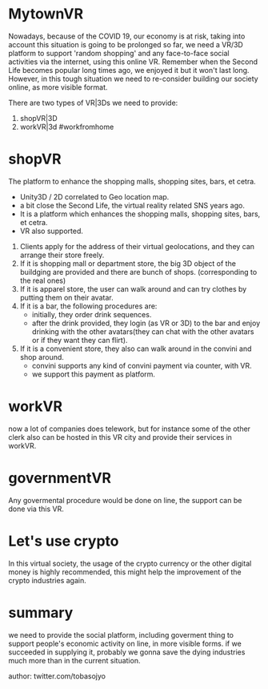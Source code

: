 # MytownVR

Nowadays, because of the COVID 19, our economy is at risk, taking into account this situation is going to be prolonged so far, we need a VR/3D platform to support 'random shopping' and any face-to-face social activities via the internet, using this online VR.
Remember when the Second Life becomes popular long times ago, we enjoyed it but it won't last long. 
However, in this tough situation we need to re-consider building our society online, as more visible format.

There are two types of VR|3Ds we need to provide:

1. shopVR|3D
2. workVR|3d #workfromhome

# shopVR

The platform to enhance the shopping malls, shopping sites, bars, et cetra.

- Unity3D / 2D correlated to Geo location map.
- a bit close the Second Life, the virtual reality related SNS years ago.
- It is a platform which enhances the shopping malls, shopping sites, bars, et cetra.
- VR also supported.

1. Clients apply for the address of their virtual geolocations, and they can arrange their store
   freely.
2. If it is shopping mall or department store, the big 3D object of the buildging are provided
   and there are bunch of shops. (corresponding to the real ones)
3. If it is apparel store, the user can walk around and can try clothes by putting them on their
   avatar.
4. If it is a bar, the following procedures are:
   - initially, they order drink sequences.
   - after the drink provided, they login (as VR or 3D) to the bar and enjoy drinking with the 
     other avatars(they can chat with the other avatars or if they want they can flirt). 
5. If it is a convenient store, they also can walk around in the convini and shop around.
   - convini supports any kind of convini payment via counter, with VR.
   - we support this payment as platform.

# workVR
now a lot of companies does telework, but for instance some of the other clerk also can be hosted in this VR city and provide their services in workVR.


# governmentVR
Any govermental procedure would be done on line, the support can be done via this VR.

# Let's use crypto
In this virtual society, the usage of the crypto currency or the other digital money is highly recommended, this might help the improvement of the crypto industries again. 

# summary

we need to provide the social platform, including goverment thing to support people's economic activity on line, in more visible forms. if we succeeded in supplying it, probably we gonna save the dying industries much more than in the current situation.


author: twitter.com/tobasojyo
